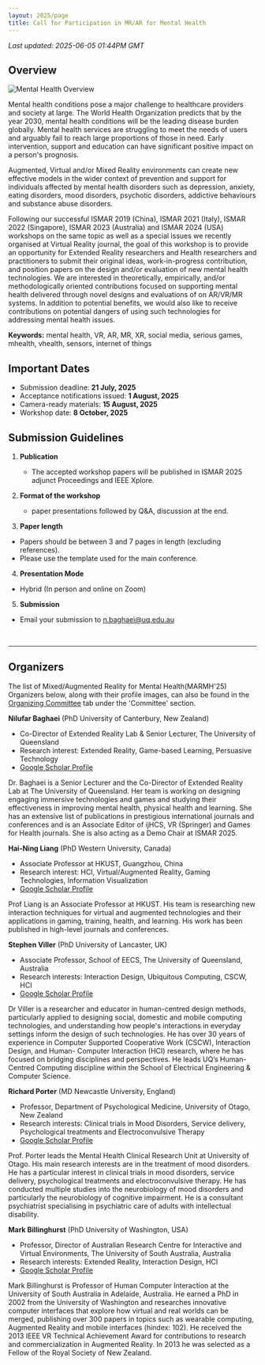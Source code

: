 ```yaml
---
layout: 2025/page
title: Call for Participation in MR/AR for Mental Health
---
```


*Last updated: 2025-06-05 01:44PM GMT*

## Overview

<img src="{{ 'assets/2025/img/post/mental-health-overview.png' | relative_url }}" alt="Mental Health Overview" class="post-right-float-img">

Mental health conditions pose a major challenge to healthcare providers and society at large. The World Health Organization predicts that by the year 2030, mental health conditions will be the leading disease burden globally. Mental health services are struggling to meet the needs of users and arguably fail to reach large proportions of those in need. Early intervention, support and education can have significant positive impact on a person's prognosis. 

Augmented, Virtual and/or Mixed Reality environments can create new effective models in the wider context of prevention and support for individuals affected by mental health disorders such as depression, anxiety, eating disorders, mood disorders, psychotic disorders, addictive behaviours and substance abuse disorders. 

Following our successful ISMAR 2019 (China), ISMAR 2021 (Italy), ISMAR 2022 (Singapore), ISMAR 2023 (Australia) and ISMAR 2024 (USA) workshops on the same topic as well as a special issues we recently organised at Virtual Reality journal, the goal of this workshop is to provide an opportunity for Extended Reality researchers and Health researchers and practitioners to submit their original ideas, work-in-progress contribution, and position papers on the design and/or evaluation of new mental health technologies. We are interested in theoretically, empirically, and/or methodologically oriented contributions focused on supporting mental health delivered through novel designs and evaluations of on AR/VR/MR systems. In addition to potential benefits, we would also like to receive contributions on potential dangers of using such technologies for addressing mental health issues.

**Keywords:** mental health, VR, AR, MR, XR, social media, serious games, mhealth, vhealth, sensors, internet of things



## Important Dates

- Submission deadline: **21 July, 2025**
- Acceptance notifications issued: **1 August, 2025**
- Camera-ready materials: **15 August, 2025**
- Workshop date: **8 October, 2025**



## Submission Guidelines

1. **Publication**
   - The accepted workshop papers will be published in ISMAR 2025 adjunct Proceedings and IEEE Xplore.

2. **Format of the workshop**
   - paper presentations followed by Q&A, discussion at the end.

3. **Paper length** 
  - Papers should be between 3 and 7 pages in length (excluding references). 
  - Please use the template used for the main conference.

4. **Presentation Mode**
  - Hybrid (In person and online on Zoom)

5. **Submission**
  - Email your submission to <n.baghaei@uq.edu.au>

<br>

---

## Organizers

The list of Mixed/Augmented Reality for Mental Health(MARMH'25) Organizers below, along with their profile images, can also be found in the [Organizing Committee](/2025/committee/organizing) tab under the 'Committee' section.

**Nilufar Baghaei** (PhD University of Canterbury, New Zealand)

- Co-Director of Extended Reality Lab & Senior Lecturer, The University of Queensland
- Research interest: Extended Reality, Game-based Learning, Persuasive Technology
- [Google Scholar Profile](https://scholar.google.com/citations?user=zue9528AAAAJ&hl=en)

Dr. Baghaei is a Senior Lecturer and the Co-Director of Extended Reality Lab at The University of Queensland. Her team is working on designing engaging immersive technologies and games and studying their effectiveness in improving mental health, physical health and learning. She has an extensive list of publications in prestigious international journals and conferences and is an Associate Editor of ijHCS, VR (Springer) and Games for Health journals. She is also acting as a Demo Chair at ISMAR 2025.

**Hai-Ning Liang** (PhD Western University, Canada)

- Associate Professor at HKUST, Guangzhou, China 
- Research interest: HCI, Virtual/Augmented Reality, Gaming Technologies, Information Visualization 
- [Google Scholar Profile](https://scholar.google.com/citations?hl=en&user=UJPH5ioAAAAJ)

Prof Liang is an Associate Professor at HKUST. His team is researching new interaction techniques for virtual and augmented technologies and their applications in gaming, training, health, and learning. His work has been published in high-level journals and conferences.

**Stephen Viller** (PhD University of Lancaster, UK)

- Associate Professor, School of EECS, The University of Queensland, Australia 
- Research interests: Interaction Design, Ubiquitous Computing, CSCW, HCI 
- [Google Scholar Profile](https://scholar.google.com.au/citations?user=spHMPHgAAAAJ)

Dr Viller is a researcher and educator in human-centred design methods, particularly applied to designing social, domestic and mobile computing technologies, and understanding how people's interactions in everyday settings inform the design of such technologies. He has over 30 years of experience in Computer Supported Cooperative Work (CSCW), Interaction Design, and Human- Computer Interaction (HCI) research, where he has focused on bridging disciplines and perspectives. He leads UQ’s Human-Centred Computing discipline within the School of Electrical Engineering & Computer Science.

**Richard Porter** (MD Newcastle University, England)

- Professor, Department of Psychological Medicine, University of Otago, New Zealand 
- Research interests: Clinical trials in Mood Disorders, Service delivery, Psychological treatments and Electroconvulsive Therapy 
- [Google Scholar Profile](https://scholar.google.com/citations?user=_10aKcwAAAAJ&hl=en)

Prof. Porter leads the Mental Health Clinical Research Unit at University of Otago. His main research interests are in the treatment of mood disorders. He has a particular interest in clinical trials in mood disorders, service delivery, psychological treatments and electroconvulsive therapy. He has conducted multiple studies into the neurobiology of mood disorders and particularly the neurobiology of cognitive impairment. He is a consultant psychiatrist specialising in psychiatric care of adults with intellectual disability.

**Mark Billinghurst** (PhD University of Washington, USA)

- Professor, Director of Australian Research Centre for Interactive and Virtual Environments, The University of South Australia, Australia 
- Research interests: Extended Reality, Interaction Design, HCI 
- [Google Scholar Profile](https://scholar.google.com/citations?user=S-J_ItYAAAAJ&hl=en)

Mark Billinghurst is Professor of Human Computer Interaction at the University of South Australia in Adelaide, Australia. He earned a PhD in 2002 from the University of Washington and researches innovative computer interfaces that explore how virtual and real worlds can be merged, publishing over 300 papers in topics such as wearable computing, Augmented Reality and mobile interfaces (hindex: 102). He received the 2013 IEEE VR Technical Achievement Award for contributions to research and commercialization in Augmented Reality. In 2013 he was selected as a Fellow of the Royal Society of New Zealand.
